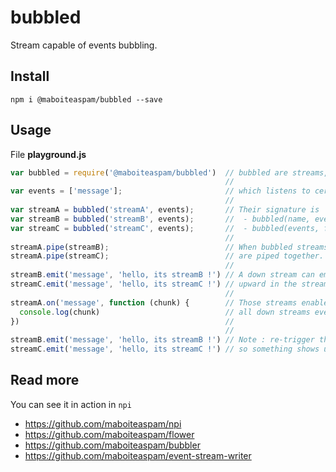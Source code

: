 # bubbled

Stream capable of events bubbling.

## Install

    npm i @maboiteaspam/bubbled --save

## Usage

File __playground.js__
```js
var bubbled = require('@maboiteaspam/bubbled')  // bubbled are streams,
                                                //
var events = ['message'];                       // which listens to certain events.
                                                //
var streamA = bubbled('streamA', events);       // Their signature is
var streamB = bubbled('streamB', events);       //  - bubbled(name, events, fnTransform, fnFlush)
var streamC = bubbled('streamC', events);       //  - bubbled(events, fnTransform, fnFlush)
                                                //
streamA.pipe(streamB);                          // When bubbled streams
streamA.pipe(streamC);                          // are piped together.
                                                //
streamB.emit('message', 'hello, its streamB !') // A down stream can emit events
streamC.emit('message', 'hello, its streamC !') // upward in the stream.
                                                //
streamA.on('message', function (chunk) {        // Those streams enable you to listen
  console.log(chunk)                            // all down streams events in one handler.
})                                              //
                                                //
streamB.emit('message', 'hello, its streamB !') // Note : re-trigger the events to invoke the listener,
streamC.emit('message', 'hello, its streamC !') // so something shows up at runtime ;)

```

## Read more

You can see it in action in `npi`

- https://github.com/maboiteaspam/npi
- https://github.com/maboiteaspam/flower
- https://github.com/maboiteaspam/bubbler
- https://github.com/maboiteaspam/event-stream-writer
